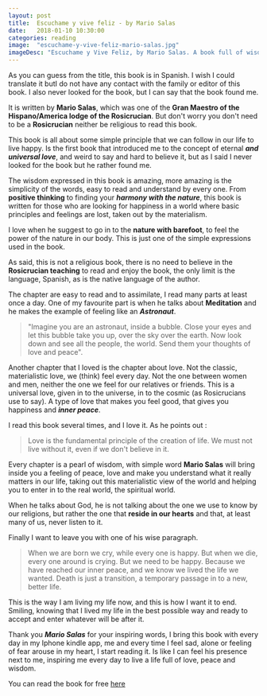 ```yaml
---
layout: post
title:  Escuchame y vive feliz - by Mario Salas
date:   2018-01-10 10:30:00
categories: reading
image:  "escuchame-y-vive-feliz-mario-salas.jpg"
imageDesc: "Escuchame y Vive Feliz, by Mario Salas. A book full of wisdom, peace and love"
---
```


As you can guess from the title, this book is in Spanish. I wish I could translate it butI do not have any contact with the family or editor of this book.
I also never looked for the book, but I can say that the book found me.

It is written by **Mario Salas**, which was one of the **Gran Maestro of the Hispano/America lodge of the Rosicrucian**. But don't worry you don't need to be a **Rosicrucian** neither be religious to read this book.

This book is all about some simple principle that we can follow in our life to live happy. Is the first book that introduced me to the concept of eternal ***and universal love***, and weird to say and hard to believe it, but as I said I never looked for the book but he rather found me.

The wisdom expressed in this book is amazing, more amazing is the simplicity of the words, easy to read and understand by every one. From **positive thinking** to finding your ***harmony with the nature***, this book is written for those who are looking for happiness in a world where basic principles and feelings are lost, taken out by the materialism.

I love when he suggest to go in to the **nature with barefoot**, to feel the power of the nature in our body. This is just one of the simple expressions used in the book.

As said, this is not a religious book, there is no need to believe in the **Rosicrucian teaching** to read and enjoy the book, the only limit is the language, Spanish, as is the native language of the author.

The chapter are easy to read and to assimilate, I read many parts at least once a day. One of my favourite part is when he talks about **Meditation** and he makes the example of feeling like an ***Astronaut***.

 > "Imagine you are an astronaut, inside a bubble. Close your eyes and let this bubble take you up, over the sky over the earth. Now look down and see all the people, the world. Send them your thoughts of love and peace".

 Another chapter that I loved is the chapter about love. Not the classic, materialistic love, we (think) feel every day. Not the one between women and men, neither the one we feel for our relatives or friends. This is a universal love, given in to the universe, in to the cosmic (as Rosicrucians use to say). A type of love that makes you feel good, that gives you happiness and ***inner peace***.

 I read this book several times, and I love it. As he points out :

 > Love is the fundamental principle of the creation of life. We must not live without it, even if we don't believe in it.

 Every chapter is a pearl of wisdom, with simple word **Mario Salas** will bring inside you a feeling of peace, love and make you understand what it really matters in our life, taking out this materialistic view of the world and helping you to enter in to the real world, the spiritual world.

 When he talks about God, he is not talking about the one we use to know by our religions, but rather the one that **reside in our hearts** and that, at least many of us, never listen to it.

 Finally I want to leave you with one of his wise paragraph.

 > When we are born we cry, while every one is happy. But when we die, every one around is crying. But we need to be happy. Because we have reached our inner peace, and we know we lived the life we wanted. Death is just a transition, a temporary passage in to a new, better life.

This is the way I am living my life now, and this is how I want it to end. Smiling, knowing that I lived my life in the best possible way and ready to accept and enter whatever will be after it.

Thank you ***Mario Salas*** for your inspiring words, I bring this book with every day in my Iphone kindle app, me and every time I feel sad, alone or feeling of fear arouse in my heart, I start reading it. Is like I can feel his presence next to me, inspiring me every day to live a life full of love, peace and wisdom.

 You can read the book for free [here](https://www.scribd.com/doc/88616320/Escuchame-y-Vive-Feliz-por-Mario-Salas-FRC)
